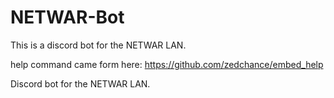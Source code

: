 # NETWAR-Bot

This is a discord bot for the NETWAR LAN.


help command came form here: https://github.com/zedchance/embed_help

Discord bot for the NETWAR LAN.
